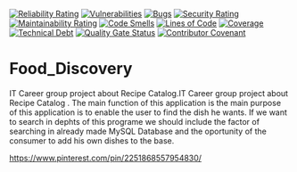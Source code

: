 [![Reliability Rating](https://sonarcloud.io/api/project_badges/measure?project=Food-Discovery_Food_Discovery&metric=reliability_rating)](https://sonarcloud.io/summary/new_code?id=Food-Discovery_Food_Discovery)
[![Vulnerabilities](https://sonarcloud.io/api/project_badges/measure?project=Food-Discovery_Food_Discovery&metric=vulnerabilities)](https://sonarcloud.io/summary/new_code?id=Food-Discovery_Food_Discovery)
[![Bugs](https://sonarcloud.io/api/project_badges/measure?project=Food-Discovery_Food_Discovery&metric=bugs)](https://sonarcloud.io/summary/new_code?id=Food-Discovery_Food_Discovery)
[![Security Rating](https://sonarcloud.io/api/project_badges/measure?project=Food-Discovery_Food_Discovery&metric=security_rating)](https://sonarcloud.io/summary/new_code?id=Food-Discovery_Food_Discovery)
[![Maintainability Rating](https://sonarcloud.io/api/project_badges/measure?project=Food-Discovery_Food_Discovery&metric=sqale_rating)](https://sonarcloud.io/summary/new_code?id=Food-Discovery_Food_Discovery)
[![Code Smells](https://sonarcloud.io/api/project_badges/measure?project=Food-Discovery_Food_Discovery&metric=code_smells)](https://sonarcloud.io/summary/new_code?id=Food-Discovery_Food_Discovery)
[![Lines of Code](https://sonarcloud.io/api/project_badges/measure?project=Food-Discovery_Food_Discovery&metric=ncloc)](https://sonarcloud.io/summary/new_code?id=Food-Discovery_Food_Discovery)
[![Coverage](https://sonarcloud.io/api/project_badges/measure?project=Food-Discovery_Food_Discovery&metric=coverage)](https://sonarcloud.io/summary/new_code?id=Food-Discovery_Food_Discovery)
[![Technical Debt](https://sonarcloud.io/api/project_badges/measure?project=Food-Discovery_Food_Discovery&metric=sqale_index)](https://sonarcloud.io/summary/new_code?id=Food-Discovery_Food_Discovery)
[![Quality Gate Status](https://sonarcloud.io/api/project_badges/measure?project=Food-Discovery_Food_Discovery&metric=alert_status)](https://sonarcloud.io/summary/new_code?id=Food-Discovery_Food_Discovery)
[![Contributor Covenant](https://img.shields.io/badge/Contributor%20Covenant-2.1-4baaaa.svg)](code_of_conduct.md)


# Food_Discovery  
IT Career group project  about Recipe Catalog.IT Career group project  about Recipe Catalog . The main function of this application is  the main purpose of this application is to enable the user to find the dish he wants.
If  we  want to search in dephts of this programe we should include the factor of searching in already made MySQL Database and the oportunity of the consumer to  add his own dishes to the base.

 https://www.pinterest.com/pin/2251868557954830/
